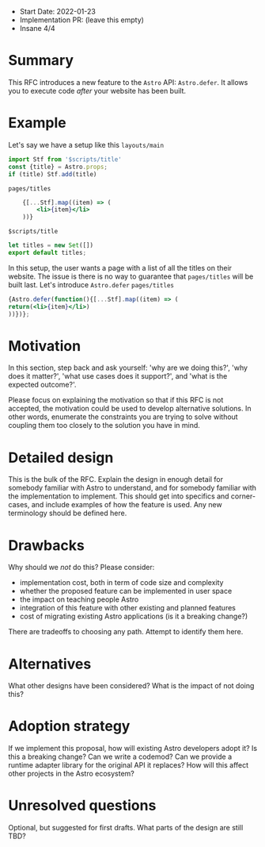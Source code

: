- Start Date: 2022-01-23
- Implementation PR: (leave this empty)
- Insane 4/4

# Summary
This RFC introduces a new feature to the `Astro` API: `Astro.defer`. It allows you to execute code *after* your website has been built.
# Example
Let's say we have a setup like this
`layouts/main`
```js
import Stf from '$scripts/title'
const {title} = Astro.props;
if (title) Stf.add(title)
```
`pages/titles`
```jsx
    {[...Stf].map((item) => (
        <li>{item}</li>
    ))}
``` 
`$scripts/title`
```js
let titles = new Set([])
export default titles;
```
In this setup, the user wants a page with a list of all the titles on their website. The issue is there is no way to guarantee that `pages/titles` will be built last. Let's introduce `Astro.defer`
`pages/titles`
```jsx
{Astro.defer(function(){[...Stf].map((item) => (
return(<li>{item}</li>)
))})};
```
# Motivation

In this section, step back and ask yourself: 'why are we doing this?', 'why does it matter?', 'what use cases does it support?', and 'what is the expected outcome?'.

Please focus on explaining the motivation so that if this RFC is not accepted,
the motivation could be used to develop alternative solutions. In other words,
enumerate the constraints you are trying to solve without coupling them too
closely to the solution you have in mind.

# Detailed design

This is the bulk of the RFC. Explain the design in enough detail for somebody
familiar with Astro to understand, and for somebody familiar with the
implementation to implement. This should get into specifics and corner-cases,
and include examples of how the feature is used. Any new terminology should be
defined here.

# Drawbacks

Why should we *not* do this? Please consider:

- implementation cost, both in term of code size and complexity
- whether the proposed feature can be implemented in user space
- the impact on teaching people Astro
- integration of this feature with other existing and planned features
- cost of migrating existing Astro applications (is it a breaking change?)

There are tradeoffs to choosing any path. Attempt to identify them here.

# Alternatives

What other designs have been considered? What is the impact of not doing this?

# Adoption strategy

If we implement this proposal, how will existing Astro developers adopt it? Is
this a breaking change? Can we write a codemod? Can we provide a runtime adapter library for the original API it replaces? How will this affect other projects in the Astro ecosystem?

# Unresolved questions

Optional, but suggested for first drafts. What parts of the design are still
TBD?
